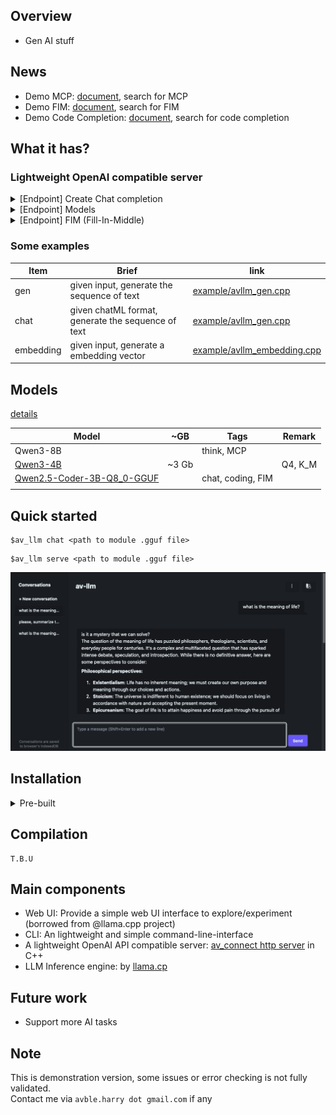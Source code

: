 ## Overview

- Gen AI stuff

## News

- Demo MCP: [document](./docs/model.md), search for MCP
- Demo FIM: [document](./docs/model.md), search for FIM
- Demo Code Completion: [document](./docs/model.md), search for code completion

## What it has?
### Lightweight OpenAI compatible server
<details>
 <summary>
[Endpoint] Create Chat completion
  </summary>
 
   - [x] Default
   - [x] stream
   - [ ] Image input
   - [ ] function
   - [ ] Logbrobs
</details>
<details>
 <summary>
[Endpoint] Models 
  </summary>
 
   - [x] list models  
   - [x] retrieve model 
   - [ ] delete a model
</details>

<details>
 <summary> [Endpoint] FIM (Fill-In-Middle) </summary>
 
- [x] File-level 
- [ ] Rep-level
 </details>
 
### Some examples
|Item                 |Brief                                              |link                           |
|-------------------- |-------------------------------------------------- |------------------------------ |
|gen                  |given input, generate the sequence of text         |[example/avllm_gen.cpp](example/avllm_gen.cpp) |
|chat                 |given chatML format, generate the sequence of text |[example/avllm_gen.cpp](example/avllm_chat.cpp) |
|embedding            |given input, generate a embedding vector           |[example/avllm_embedding.cpp](example/avllm_embedding.cpp) |


## Models
[details](docs/model.md)

| Model                                                                                             | ~GB   | Tags          | Remark  |
|---------------------------------------------------------------------------------------------------|-------|---------------|---------|
| Qwen3-8B                                                                                          |       | think, MCP    |         |
| [Qwen3-4B](https://huggingface.co/Qwen/Qwen3-4B-GGUF)                                             | ~3 Gb |               | Q4, K_M |
| [Qwen2.5-Coder-3B-Q8_0-GGUF](https://huggingface.co/ggml-org/Qwen2.5-Coder-3B-Instruct-Q8_0-GGUF) |       | chat, coding, FIM   |         |
|                                                                                                   |       |               |         |


## Quick started

```shell
$av_llm chat <path to module .gguf file>
```

```shell
$av_llm serve <path to module .gguf file>
```

![demo-1](image/demo_4.png?raw=true)

## Installation
<details>
<summary> Pre-built </summary>
# Pre-built 

 | OS      | Download link |
 |---------|---------------|
 | macOS   | T.B.U         |
 | Windows | T.B.U         |
 | Linux   | T.B.U         |


### GPU based package 
To take avantage of GPU's memory and computation.
Support various GPU's library/platform.

 | OS      | CUDA | VULKAN | SYCL |
 |---------|------|--------|------|
 | Windows |      |        |      |
 | Linux   |      |        |      |
 | macOS   | x    | x      | x    |

</details>

## Compilation

``` shell
T.B.U
```

## Main components
- Web UI: Provide a simple web UI interface to explore/experiment (borrowed from @llama.cpp project)
- CLI: An lightweight and simple command-line-interface
- A lightweight OpenAI API compatible server: [av_connect http server](https://github.com/avble/av_connect.git) in C++
- LLM Inference engine: by [llama.cp](https://github.com/ggerganov/llama.cpp.git)

## Future work
- Support more AI tasks
  
## Note
This is demonstration version, some issues or error checking is not fully validated.
<br>
Contact me via `avble.harry dot gmail.com` if any
